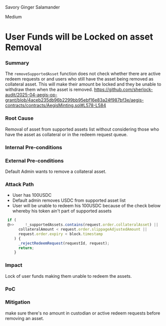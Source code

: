 Savory Ginger Salamander

Medium

# User Funds will be Locked on asset Removal



### Summary
The `removeSupportedAsset` function does not check whether there are active redeem requests or and users who still have the asset being removed as collateral asset. This will make their amount be locked and they be unable to withdraw them when the asset is removed.
https://github.com/sherlock-audit/2025-04-aegis-op-grant/blob/4aceb235db96b2299bb95ebf16e83a24f987bf3e/aegis-contracts/contracts/AegisMinting.sol#L578-L584
### Root Cause
Removal of asset from supported assets list without considering those who have the asset as collateral or in the redeem request queue.

### Internal Pre-conditions


### External Pre-conditions
Default Admin wants to remove a collateral asset.

### Attack Path
- User has 100USDC 
- Default admin removes USDC from supported asset list
- User will be unable to redeem his 100USDC because of the check below whereby his token ain't part of supported assets
```javascript
 if (
 @>>     !_supportedAssets.contains(request.order.collateralAsset) ||
      collateralAmount < request.order.slippageAdjustedAmount ||
      request.order.expiry < block.timestamp
    ) {
      _rejectRedeemRequest(requestId, request);
      return;
    }
```

### Impact
Lock of user funds making them unable to redeem the assets.

### PoC


### Mitigation
make sure there's no amount in custodian or active redeem requests before removing an asset.